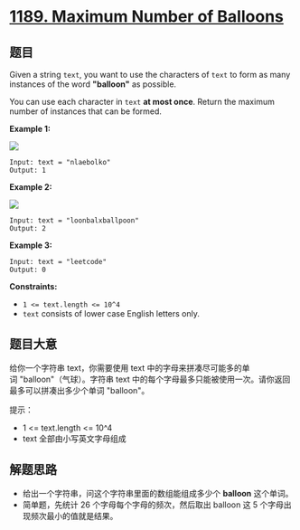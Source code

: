 # [1189. Maximum Number of Balloons](https://leetcode.com/problems/maximum-number-of-balloons/)


## 题目

Given a string `text`, you want to use the characters of `text` to form as many instances of the word **"balloon"** as possible.

You can use each character in `text` **at most once**. Return the maximum number of instances that can be formed.

**Example 1:**

![](https://assets.leetcode.com/uploads/2019/09/05/1536_ex1_upd.JPG)

    Input: text = "nlaebolko"
    Output: 1

**Example 2:**

![](https://assets.leetcode.com/uploads/2019/09/05/1536_ex2_upd.JPG)

    Input: text = "loonbalxballpoon"
    Output: 2

**Example 3:**

    Input: text = "leetcode"
    Output: 0

**Constraints:**

- `1 <= text.length <= 10^4`
- `text` consists of lower case English letters only.


## 题目大意

给你一个字符串 text，你需要使用 text 中的字母来拼凑尽可能多的单词 "balloon"（气球）。字符串 text 中的每个字母最多只能被使用一次。请你返回最多可以拼凑出多少个单词 "balloon"。

提示：

- 1 <= text.length <= 10^4
- text 全部由小写英文字母组成

## 解题思路


- 给出一个字符串，问这个字符串里面的数组能组成多少个 **balloon** 这个单词。
- 简单题，先统计 26 个字母每个字母的频次，然后取出 balloon 这 5 个字母出现频次最小的值就是结果。
